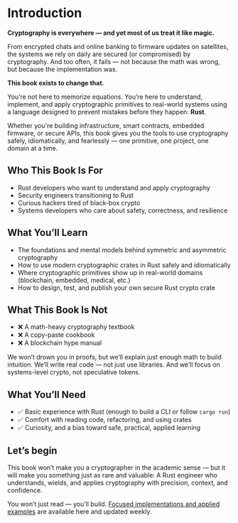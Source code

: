 # Introduction

**Cryptography is everywhere — and yet most of us treat it like magic.**  

From encrypted chats and online banking to firmware updates on satellites, the systems we rely on daily are secured (or compromised) by cryptography. And too often, it fails — not because the math was wrong, but because the implementation was.

**This book exists to change that.**  

You’re not here to memorize equations. You’re here to understand, implement, and apply cryptographic primitives to real-world systems using a language designed to prevent mistakes before they happen: **Rust**.

Whether you're building infrastructure, smart contracts, embedded firmware, or secure APIs, this book gives you the tools to use cryptography safely, idiomatically, and fearlessly — one primitive, one project, one domain at a time.

## Who This Book Is For

- Rust developers who want to understand and apply cryptography
- Security engineers transitioning to Rust
- Curious hackers tired of black-box crypto
- Systems developers who care about safety, correctness, and resilience

## What You’ll Learn

- The foundations and mental models behind symmetric and asymmetric cryptography
- How to use modern cryptographic crates in Rust safely and idiomatically
- Where cryptographic primitives show up in real-world domains (blockchain, embedded, medical, etc.)
- How to design, test, and publish your own secure Rust crypto crate

## What This Book Is Not

- ❌ A math-heavy cryptography textbook
- ❌ A copy-paste cookbook
- ❌ A blockchain hype manual

We won’t drown you in proofs, but we’ll explain just enough math to build intuition. We’ll write real code — not just use libraries. And we’ll focus on systems-level crypto, not speculative tokens.

## What You’ll Need

- ✅ Basic experience with Rust (enough to build a CLI or follow `cargo run`)
- ✅ Comfort with reading code, refactoring, and using crates
- ✅ Curiosity, and a bias toward safe, practical, applied learning

## Let’s begin
This book won’t make you a cryptographer in the academic sense — but it will make you something just as rare and valuable:
A Rust engineer who understands, wields, and applies cryptography with precision, context, and confidence.


You won’t just read — you’ll build.
[Focused implementations and applied examples](https://github.com/VinEckSie/sealed-in-rust-book-code) are available here and updated weekly.